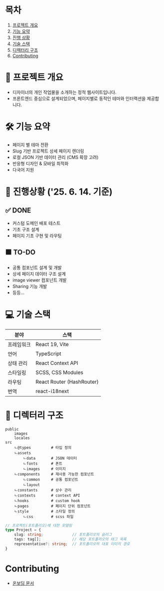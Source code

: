 # 목차
1. [프로젝트 개요](#프로젝트-개요)
2. [기능 요약](#기능-요약)
3. [진행 상황](#진행상황-25-6-14-기준)
4. [기술 스택](#-기술-스택)
5. [디렉터리 구조](#-디렉터리-구조)
6. [Contributing](docs/onboarding.md)

# 📌 프로젝트 개요
- 디자이너의 개인 작업물을 소개하는 정적 웹사이트입니다.
- 프론트엔드 중심으로 설계되었으며, 페이지별로 동적인 테마와 인터랙션을 제공합니다.

# 🛠 기능 요약
- 페이지 별 테마 전환
- Slug 기반 프로젝트 상세 페이지 렌더링
- 로컬 JSON 기반 데이터 관리 (CMS 확장 고려)
- 반응형 디자인 & 모바일 최적화
- 다국어 지원

# 🎯 진행상황 ('25. 6. 14. 기준)
## ✅ DONE
- 커스텀 도메인 배포 테스트
- 기초 구조 설계
- 페이지 기초 구현 및 라우팅

## 🟧 TO-DO
- 공통 컴포넌트 설계 및 개발
- 상세 페이지 데이터 구조 설계
- image viewer 컴포넌트 개발
- Sharing 기능 개발
- 등등...

# 💻 기술 스택
분야|스택
---|---
프레임워크|React 19, Vite
언어|TypeScript
상태 관리|React Context API
스타일링|SCSS, CSS Modules
라우팅|React Router (HashRouter)
번역|react-i18next

# 📁 디렉터리 구조
```
public
    images
    locales
src
    ㄴ@types         # 타입 정의 
    ㄴassets
        ㄴdata       # JSON 데이터 
        ㄴfonts      # 폰트
        ㄴimages     # 이미지
    ㄴcomponents     # 재사용 가능한 컴포넌트
        ㄴcommon     # 공통 컴포넌트
        ㄴlayout
    ㄴconstants      # 상수 관리
    ㄴcontexts       # context API
    ㄴhooks          # custom hook
    ㄴpages          # 페이지 단위 컴포넌트
    ㄴstyle          # 스타일 정의
        ㄴcss        # scss 파일
```

```ts
// 프로젝트(포트폴리오)에 대한 모델링
type Project = {
	slug: string;             // 포트폴리오의 슬러그
	tags: tag[];              // 해당 포트폴리오의 태그 목록
	representative?: string;  // 포트폴리오의 대표 이미지 경로
}
```

# Contributing
- [온보딩 문서](docs/onboarding.md)

